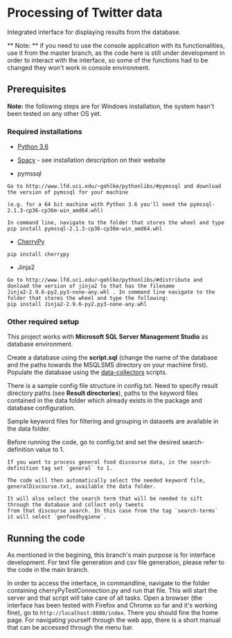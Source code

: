 # Processing of Twitter data

Integrated interface for displaying results from the database. 

** Note: ** if you need to use the console application with its functionalities, use it from the master branch, as the code here is still under development in order to interact with the interface, so some of the functions had to be changed they won't work in console environment.

## Prerequisites

**Note:** the following steps are for Windows installation, the system hasn't been tested on any other OS yet.

### Required installations

* [Python 3.6](https://www.python.org/downloads/)

* [Spacy](https://spacy.io/docs/usage/)  - see installation description on their website

* pymssql 


```
Go to http://www.lfd.uci.edu/~gohlke/pythonlibs/#pymssql and download the version of pymssql for your machine

(e.g. for a 64 bit machine with Python 3.6 you'll need the pymssql-2.1.3-cp36-cp36m-win_amd64.whl)

In command line, navigate to the folder that stores the wheel and type pip install pymssql-2.1.3-cp36-cp36m-win_amd64.whl
```

* [CherryPy](http://cherrypy.org/)
```
pip install cherrypy
```

* Jinja2
```
Go to http://www.lfd.uci.edu/~gohlke/pythonlibs/#distribute and donload the version of jinja2 to that has the filename
Jinja2-2.9.6-py2.py3-none-any.whl . In command line navigate to the folder that stores the wheel and type the following:
pip install Jinja2-2.9.6-py2.py3-none-any.whl
```

### Other required setup

This project works with **Microsoft SQL Server Management Studio** as database environment.

Create a database using the **script.sql** (change the name of the database and the paths towards the MSQLSMS directory on your machine first). Populate the database using the [data-collectors](https://github.com/FoodSentimentObservatory/data-collectors) scripts.

There is a sample config file structure in config.txt. Need to specify result directory paths (see **Result directories**), paths to the keyword files contained in the data folder which already exists in the package and database configuration.

Sample keyword files for filtering and grouping in datasets are available in the data folder.

Before running the code, go to config.txt and set the desired search-definition value to 1.

```
If you want to process general food discourse data, in the search-definition tag set `general` to 1.

The code will then automatically select the needed keyword file, generalDiscourse.txt, available the data folder.

It will also select the search term that will be needed to sift through the database and collect only tweets 
from that discourse search. In this case from the tag `search-terms` it will select `genfoodhygiene`.
```

## Running the code

As mentioned in the begining, this branch's main purpose is for interface development. For text file generation and csv file generation, please refer to the code in the main branch.

In order to access the interface, in commandline, navigate to the folder containing cherryPyTestConnection.py and run that file.
This will start the server and that script will take care of all tasks. Open a browser (the interface has been tested with Firefox and Chrome so far and it's working fine), go to `http://localhost:8080/index`. There you should fine the home page. For navigating yourself through the web app, there is a short manual that can be accessed through the menu bar.

